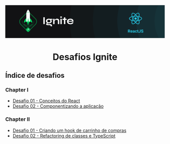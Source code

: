 <img alt="ignite-reactjs" title="ignite-reactjs" src=".github/cover-reactjs.png">

<h1 align="center">
  Desafios Ignite
</h1>

## Índice de desafios

### Chapter I
- [Desafio 01 - Conceitos do React](https://github.com/FelipeBrenner/ignite-reactjs-desafios/tree/main/chapter-I-desafio-01-conceitos-do-react)
- [Desafio 02 - Componentizando a aplicação](https://github.com/FelipeBrenner/ignite-reactjs-desafios/tree/main/chapter-I-desafio-02-componentizando-a-aplicacao)
### Chapter II
- [Desafio 01 - Criando um hook de carrinho de compras](https://github.com/FelipeBrenner/ignite-reactjs-desafios/tree/main/chapter-II-desafio-01-criando-um-hook-de-carrinho-de-compras)
- [Desafio 02 - Refactoring de classes e TypeScript](https://github.com/FelipeBrenner/ignite-reactjs-desafios/tree/main/chapter-ll-desafio-02-refactoring-classes-ts)